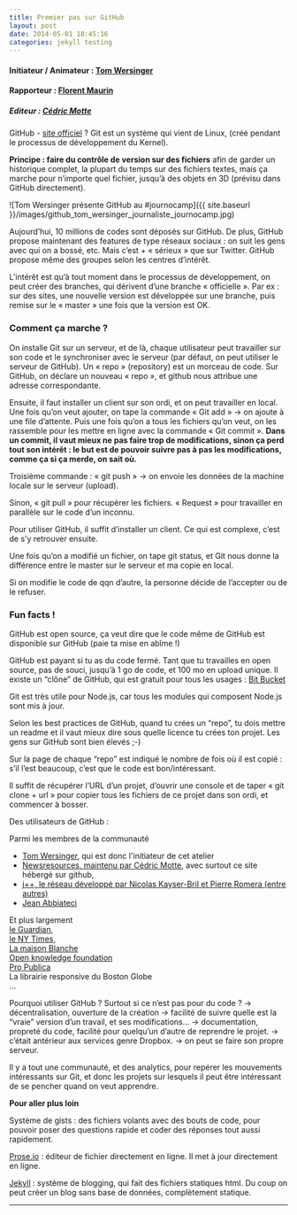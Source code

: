 ```yaml
---
title: Premier pas sur GitHub
layout: post
date: 2014-05-01 18:45:16
categories: jekyll testing
---
```


#### Initiateur / Animateur : [Tom Wersinger](https://github.com/tomplays)
#### Rapporteur : [Florent Maurin](http://florentmaurin.com/)
##### Editeur : [Cédric Motte](https:twitter.com/chouing)


GitHub - [site officiel](https://github.com/) ? Git est un système qui vient de Linux, (créé pendant le processus de développement du Kernel).

**Principe : faire du contrôle de version sur des fichiers** afin de garder un historique complet, la plupart du temps sur des fichiers textes, mais ça marche pour n’importe quel fichier, jusqu’à des objets en 3D (prévisu dans GitHub directement).

![Tom Wersinger présente GitHub au #journocamp]({{ site.baseurl }}/images/github_tom_wersinger_journaliste_journocamp.jpg)


Aujourd’hui, 10 millions de codes sont déposés sur GitHub.
De plus, GitHub propose maintenant des features de type réseaux sociaux : on suit les gens avec qui on a bossé, etc. Mais c’est + « sérieux » que sur Twitter.
GitHub propose même des groupes selon les centres d’intérêt.

L’intérêt est qu’à tout moment dans le processus de développement, on peut créer des branches, qui dérivent d’une branche « officielle ».
Par ex : sur des sites, une nouvelle version est développée sur une branche, puis remise sur le « master » une fois que la version est OK.

 
### Comment ça marche ?
 
On installe Git sur un serveur, et de là, chaque utilisateur peut travailler sur son code et le synchroniser avec le serveur (par défaut, on peut utiliser le serveur de GitHub).
Un « repo » (repository) est un morceau de code.
Sur GitHub, on déclare un nouveau « repo », et github nous attribue une adresse correspondante.

Ensuite, il faut installer un client sur son ordi, et on peut travailler en local.
Une fois qu’on veut ajouter, on tape la commande « Git add » -> on ajoute à une file d’attente. Puis une fois qu’on a tous les fichiers qu’on veut, on les rassemble pour les mettre en ligne avec la commande « Git commit ».
**Dans un commit, il vaut mieux ne pas faire trop de modifications, sinon ça perd tout son intérêt : le but est de pouvoir suivre pas à pas les modifications, comme ça si ça merde, on sait où.**

Troisième commande : « git push » -> on envoie les données de la machine locale sur le serveur (upload).

Sinon, « git pull » pour récupérer les fichiers. « Request » pour travailler en parallèle sur le code d’un inconnu.
 
Pour utiliser GitHub, il suffit d’installer un client. Ce qui est complexe, c’est de s’y retrouver ensuite.

Une fois qu’on a modifié un fichier, on tape git status, et Git nous donne la différence entre le master sur le serveur et ma copie en local.
 
Si on modifie le code de qqn d’autre, la personne décide de l’accepter ou de le refuser.

### Fun facts !
GitHub est open source, ça veut dire que le code même de GitHub est disponible sur GitHub (paie ta mise en abîme !)
 
GitHub est payant si tu as du code fermé. Tant que tu travailles en open source, pas de souci, jusqu’à 1 go de code, et 100 mo en upload unique. Il existe un “clône” de GitHub, qui est gratuit pour tous les usages : [Bit Bucket](https://bitbucket.org/)
 
Git est très utile pour Node.js, car tous les modules qui composent Node.js sont mis à jour.
 

Selon les best practices de GitHub, quand tu crées un “repo”, tu dois mettre un readme et il vaut mieux dire sous quelle licence tu crées ton projet. Les gens sur GitHub sont bien élevés ;-)
 
Sur la page de chaque “repo” est indiqué le nombre de fois où il est copié : s’il l’est beaucoup, c’est que le code est bon/intéressant.

Il suffit de récupérer l’URL d’un projet, d’ouvrir une console et de taper « git clone + url » pour copier tous les fichiers de ce projet dans son ordi, et commencer à bosser.
 
Des utilisateurs de GitHub :

Parmi les membres de la communauté  
* [Tom Wersinger](https://github.com/tomplays), qui est donc l'initiateur de cet atelier  
* [Newsresources, maintenu par Cédric Motte](https://github.com/newsresources), avec surtout ce site hébergé sur github,  
* [j++, le réseau développé par Nicolas Kayser-Bril et Pierre Romera (entre autres)](https://github.com/jplusplus)  
* [Jean Abbiateci](https://github.com/JeanAbbiateci)  

Et plus largement  
[le Guardian](https://github.com/guardian),  
[le NY Times](https://github.com/nytimes),  
[La maison Blanche](https://github.com/whitehouse)  
[Open knowledge foundation](https://github.com/okfn)  
[Pro Publica](https://github.com/propublica)  
La librairie responsive du Boston Globe  
…
 
Pourquoi utiliser GitHub ? Surtout si ce n’est pas pour du code ? 
-> décentralisation, ouverture de la création
-> facilité de suivre quelle est la “vraie” version d’un travail, et ses modifications...
-> documentation, propreté du code, facilité pour quelqu’un d’autre de reprendre le projet.
-> c’était antérieur aux services genre Dropbox.
-> on peut se faire son propre serveur.

Il y a tout une communauté, et des analytics, pour repérer les mouvements intéressants sur Git, et donc les projets sur lesquels il peut être intéressant de se pencher quand on veut apprendre.

**Pour aller plus loin**

Système de gists : des fichiers volants avec des bouts de code, pour pouvoir poser des questions rapide et coder des réponses tout aussi rapidement.

[Prose.io](http://prose.io/) : éditeur de fichier directement en ligne. Il met à jour directement en ligne.

[Jekyll](jekyllrb.com/) : système de blogging, qui fait des fichiers statiques html. Du coup on peut créer un blog sans base de données, complètement statique.





-------------
